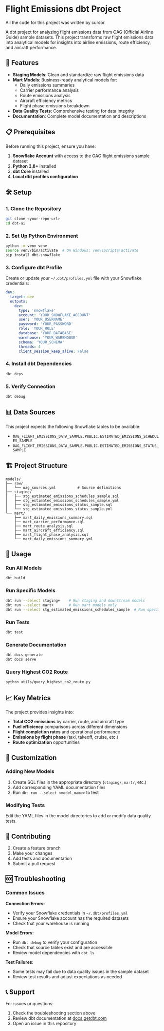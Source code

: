 # Flight Emissions dbt Project

All the code for this project was written by cursor.

A dbt project for analyzing flight emissions data from OAG (Official Airline Guide) sample datasets. This project transforms raw flight emissions data into analytical models for insights into airline emissions, route efficiency, and aircraft performance.

## 🚀 Features

- **Staging Models**: Clean and standardize raw flight emissions data
- **Mart Models**: Business-ready analytical models for:
  - Daily emissions summaries
  - Carrier performance analysis
  - Route emissions analysis
  - Aircraft efficiency metrics
  - Flight phase emissions breakdown
- **Data Quality Tests**: Comprehensive testing for data integrity
- **Documentation**: Complete model documentation and descriptions

## 📋 Prerequisites

Before running this project, ensure you have:

1. **Snowflake Account** with access to the OAG flight emissions sample dataset
2. **Python 3.8+** installed
3. **dbt Core** installed
4. **Local dbt profiles configuration**

## 🛠️ Setup

### 1. Clone the Repository
```bash
git clone <your-repo-url>
cd dbt-ai
```

### 2. Set Up Python Environment
```bash
python -m venv venv
source venv/bin/activate  # On Windows: venv\Scripts\activate
pip install dbt-snowflake
```

### 3. Configure dbt Profile
Create or update your `~/.dbt/profiles.yml` file with your Snowflake credentials:

```yaml
dev:
  target: dev
  outputs:
    dev:
      type: 'snowflake'
      account: 'YOUR_SNOWFLAKE_ACCOUNT'
      user: 'YOUR_USERNAME'
      password: 'YOUR_PASSWORD'
      role: 'YOUR_ROLE'
      database: 'YOUR_DATABASE'
      warehouse: 'YOUR_WAREHOUSE'
      schema: 'YOUR_SCHEMA'
      threads: 4
      client_session_keep_alive: False
```

### 4. Install dbt Dependencies
```bash
dbt deps
```

### 5. Verify Connection
```bash
dbt debug
```

## 📊 Data Sources

This project expects the following Snowflake tables to be available:

- `OAG_FLIGHT_EMISSIONS_DATA_SAMPLE.PUBLIC.ESTIMATED_EMISSIONS_SCHEDULES_SAMPLE`
- `OAG_FLIGHT_EMISSIONS_DATA_SAMPLE.PUBLIC.ESTIMATED_EMISSIONS_STATUS_SAMPLE`

## 🏗️ Project Structure

```
models/
├── raw/
│   └── oag_sources.yml          # Source definitions
├── staging/
│   ├── stg_estimated_emissions_schedules_sample.sql
│   ├── stg_estimated_emissions_schedules_sample.yml
│   ├── stg_estimated_emissions_status_sample.sql
│   └── stg_estimated_emissions_status_sample.yml
└── mart/
    ├── mart_daily_emissions_summary.sql
    ├── mart_carrier_performance.sql
    ├── mart_route_analysis.sql
    ├── mart_aircraft_efficiency.sql
    ├── mart_flight_phase_analysis.sql
    └── mart_daily_emissions_summary.yml
```

## 🚀 Usage

### Run All Models
```bash
dbt build
```

### Run Specific Models
```bash
dbt run --select staging+    # Run staging and downstream models
dbt run --select mart+       # Run mart models only
dbt run --select stg_estimated_emissions_schedules_sample  # Run specific model
```

### Run Tests
```bash
dbt test
```

### Generate Documentation
```bash
dbt docs generate
dbt docs serve
```

### Query Highest CO2 Route
```bash
python utils/query_highest_co2_route.py
```

## 📈 Key Metrics

The project provides insights into:

- **Total CO2 emissions** by carrier, route, and aircraft type
- **Fuel efficiency** comparisons across different dimensions
- **Flight completion rates** and operational performance
- **Emissions by flight phase** (taxi, takeoff, cruise, etc.)
- **Route optimization** opportunities

## 🔧 Customization

### Adding New Models
1. Create SQL files in the appropriate directory (`staging/`, `mart/`, etc.)
2. Add corresponding YAML documentation files
3. Run `dbt run --select <model_name>` to test

### Modifying Tests
Edit the YAML files in the model directories to add or modify data quality tests.

## 🤝 Contributing

2. Create a feature branch
3. Make your changes
4. Add tests and documentation
5. Submit a pull request

## 🆘 Troubleshooting

### Common Issues

**Connection Errors:**
- Verify your Snowflake credentials in `~/.dbt/profiles.yml`
- Ensure your Snowflake account has the required datasets
- Check that your warehouse is running

**Model Errors:**
- Run `dbt debug` to verify your configuration
- Check that source tables exist and are accessible
- Review model dependencies with `dbt ls`

**Test Failures:**
- Some tests may fail due to data quality issues in the sample dataset
- Review test results and adjust expectations as needed

## 📞 Support

For issues or questions:
1. Check the troubleshooting section above
2. Review dbt documentation at [docs.getdbt.com](https://docs.getdbt.com)
3. Open an issue in this repository 
